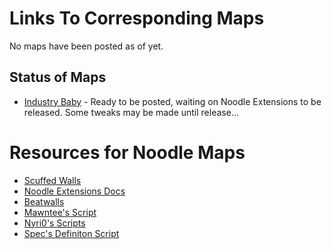 # Links To Corresponding Maps
No maps have been posted as of yet.
## Status of Maps
* [Industry Baby](https://youtu.be/UTHLKHL_whs) - Ready to be posted, waiting on Noodle Extensions to be released. Some tweaks may be made until release...
# Resources for Noodle Maps
* [Scuffed Walls](https://github.com/thelightdesigner/ScuffedWalls)
* [Noodle Extensions Docs](https://github.com/Aeroluna/NoodleExtensions)
* [Beatwalls](https://github.com/spookyGh0st/beatwalls)
* [Mawntee's Script](https://github.com/Mawntee/Noodle-Extensions-Template-FIle)
* [Nyri0's Scripts](https://github.com/Nyrio/beat-saber-mapping-scripts)
* [Spec's Definiton Script](https://github.com/SpecVR/Noodle-Time)
